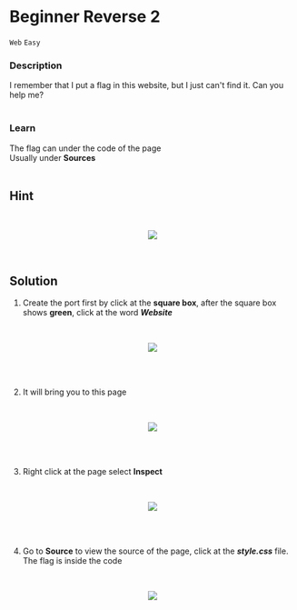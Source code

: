 # Beginner Reverse 2
`Web`
`Easy`

### Description
I remember that I put a flag in this website, but I just can't find it. Can you help me?
<br><br>

### Learn
The flag can under the code of the page
<br>Usually under **Sources**
<br><br>

## Hint
<br>
<p align="center">
  <img src="https://user-images.githubusercontent.com/117136072/230572023-8ea800c5-e7cd-4944-acb3-f44a564c817a.png">
</p>
<br>



## Solution
1.	Create the port first by click at the **square box**, 
    after the square box shows **green**, click at the word ***Website***
<br>
<p align="center">
  <img src="https://user-images.githubusercontent.com/117136072/230570588-c7f329b1-3aa0-4b73-bbd4-e8753424ffe3.png">
</p>
<br><br>


2.	It will bring you to this page 
<br>
<p align="center">
  <img src="https://user-images.githubusercontent.com/117136072/230570757-ba06ce1d-cdbd-4cae-aaf5-603fe8afc5c4.png">
</p>
<br><br>


3.	Right click at the page select **Inspect**
<br>
<p align="center">
  <img src="https://user-images.githubusercontent.com/117136072/230571195-255ce1c5-8d0d-4c73-ac19-690f82edeb03.png">
</p>
<br><br>

4.	Go to **Source** to view the source of the page, click at the **_style.css_** file. The flag is inside the code
<br>
<p align="center">
  <img src="https://user-images.githubusercontent.com/117136072/230571446-7d17fc4b-733e-4397-9cf0-2471016c7095.png">
</p>
<br><br>
